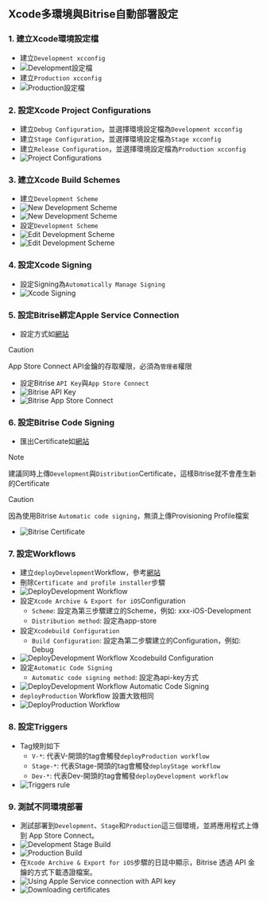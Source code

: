 ## Xcode多環境與Bitrise自動部署設定

### 1. 建立Xcode環境設定檔

* 建立`Development xcconfig`
* ![Development設定檔](./images/fig.1-1.png)
* 建立`Production xcconfig`
* ![Production設定檔](./images/fig.1-2.png)

### 2. 設定Xcode Project Configurations

* 建立`Debug Configuration`，並選擇環境設定檔為`Development xcconfig`
* 建立`Stage Configuration`，並選擇環境設定檔為`Stage xcconfig`
* 建立`Release Configuration`，並選擇環境設定檔為`Production xcconfig`
* ![Project Configurations](./images/fig.2.png)

### 3. 建立Xcode Build Schemes

* 建立`Development Scheme`
* ![New Development Scheme](./images/fig.3-1.png)
* ![New Development Scheme](./images/fig.3-2.png)
* 設定`Development Scheme`
* ![Edit Development Scheme](./images/fig.3-3.png)
* ![Edit Development Scheme](./images/fig.3-4.png)

### 4. 設定Xcode Signing
* 設定Signing為`Automatically Manage Signing`
* ![Xcode Signing](./images/fig.4.png)

### 5. 設定Bitrise綁定Apple Service Connection

* 設定方式如[網站](https://github.com/morrischen/Gitlab-Bitrise-CICD/tree/main?tab=readme-ov-file#11-%E8%A8%AD%E5%AE%9Abitrise%E7%B6%81%E5%AE%9Aapple-service-connection)
> [!CAUTION]
> App Store Connect API金鑰的存取權限，必須為`管理者`權限
* 設定Bitrise `API Key`與`App Store Connect`
* ![Bitrise API Key](./images/fig.5-1.png)
* ![Bitrise App Store Connect](./images/fig.5-2.png)

### 6. 設定Bitrise Code Signing

* 匯出Certificate如[網站](https://github.com/morrischen/Gitlab-Bitrise-CICD/tree/main?tab=readme-ov-file#14-%E8%A8%AD%E5%AE%9Acodesign)
> [!NOTE]
> 建議同時上傳`Development`與`Distribution`Certificate，這樣Bitrise就不會產生新的Certificate

> [!CAUTION]
> 因為使用Bitrise `Automatic code signing`，無須上傳Provisioning Profile檔案
* ![Bitrise Certificate](./images/fig.6.png)

### 7. 設定Workflows

* 建立`deployDevelopment`Workflow，參考[網站](https://github.com/morrischen/Gitlab-Bitrise-CICD/tree/main?tab=readme-ov-file#13-%E8%A8%AD%E5%AE%9Aworkflows)
* 刪除`Certificate and profile installer`步驟
* ![DeployDevelopment Workflow](./images/fig.7-1.png)
* 設定`Xcode Archive & Export for iOS`Configuration
  - `Scheme`: 設定為第三步驟建立的Scheme，例如: xxx-iOS-Development
  - `Distribution method`: 設定為app-store
* 設定`Xcodebuild Configuration`
  - `Build Configuration`: 設定為第二步驟建立的Configuration，例如: Debug
* ![DeployDevelopment Workflow Xcodebuild Configuration](./images/fig.7-2.png)
* 設定`Automatic Code Signing`
  - `Automatic code signing method`: 設定為api-key方式
* ![DeployDevelopment Workflow Automatic Code Signing](./images/fig.7-3.png)
* `deployProduction` Workflow 設置大致相同
* ![DeployProduction Workflow](./images/fig.7-4.png)

### 8. 設定Triggers

* Tag規則如下
  - `V-*`: 代表V-開頭的tag會觸發`deployProduction workflow`
  - `Stage-*`: 代表Stage-開頭的tag會觸發`deployStage workflow`
  - `Dev-*`: 代表Dev-開頭的tag會觸發`deployDevelopment workflow`
* ![Triggers rule](./images/fig.8.png)

### 9. 測試不同環境部署

* 測試部署到`Development`、`Stage`和`Production`這三個環境，並將應用程式上傳到 App Store Connect。
* ![Development Stage Build](./images/fig.9-1.png)
* ![Production Build](./images/fig.9-2.png)
* 在`Xcode Archive & Export for iOS`步驟的日誌中顯示，Bitrise 透過 API 金鑰的方式下載憑證檔案。
* ![Using Apple Service connection with API key](./images/fig.9-3.png)
* ![Downloading certificates](./images/fig.9-4.png)

